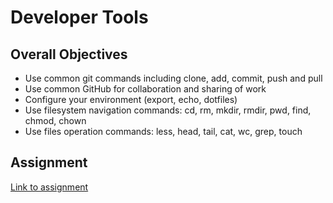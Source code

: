 # Developer Tools

## Overall Objectives

- Use common git commands including clone, add, commit, push and pull
- Use common GitHub for collaboration and sharing of work
- Configure your environment (export, echo, dotfiles)
- Use filesystem navigation commands: cd, rm, mkdir, rmdir, pwd, find, chmod, chown
- Use files operation commands: less, head, tail, cat, wc, grep, touch

## Assignment

[Link to assignment](./assignment.md)